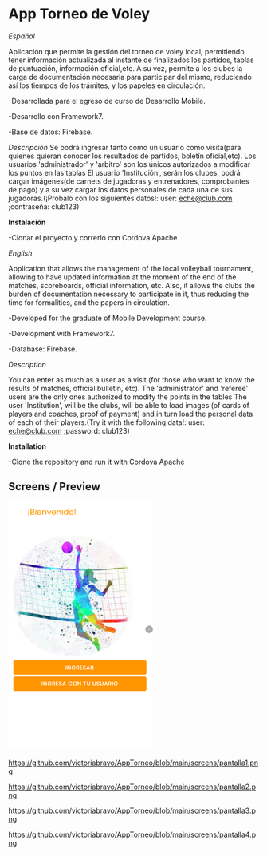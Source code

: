 
# App Torneo de Voley 
*Español*

Aplicación que permite la gestión del torneo de voley local, permitiendo tener información actualizada al instante de finalizados los partidos, 
tablas de puntuación, información oficial,etc. A su vez, permite a los clubes la carga de documentación necesaria para participar del mismo,
reduciendo así los tiempos de los trámites, y los papeles en circulación.

-Desarrollada para el egreso de curso de Desarrollo Mobile.

-Desarrollo con Framework7.

-Base de datos: Firebase.

*Descripción*
Se podrá ingresar tanto como un usuario como visita(para quienes quieran conocer los resultados de partidos, boletín oficial,etc).
Los usuarios 'administrador' y 'arbitro' son los únicos autorizados a modificar los puntos en las tablas
El usuario 'Institución', serán los clubes, podrá cargar imágenes(de carnets de jugadoras y entrenadores, comprobantes de pago) y a su vez
cargar los datos personales de cada una de sus jugadoras.(¡Probalo con los siguientes datos!: user: eche@club.com ;contraseña: club123)

**Instalación**

-Clonar el proyecto y correrlo con Cordova Apache


*English*

Application that allows the management of the local volleyball tournament, allowing to have updated information at the moment of the end of the matches,
scoreboards, official information, etc. Also, it allows the clubs the burden of documentation necessary to participate in it,
thus reducing the time for formalities, and the papers in circulation.

-Developed for the graduate of Mobile Development course.

-Development with Framework7.

-Database: Firebase.

*Description*

You can enter as much as a user as a visit (for those who want to know the results of matches, official bulletin, etc).
The 'administrator' and 'referee' users are the only ones authorized to modify the points in the tables
The user 'Institution', will be the clubs, will be able to load images (of cards of players and coaches, proof of payment) and in turn
load the personal data of each of their players.(Try it with the following data!: user: eche@club.com ;password: club123)

**Installation**

-Clone the repository and run it with Cordova Apache

## Screens / Preview

![](https://github.com/victoriabravo/AppTorneo/blob/main/screens/Inicio.png)

https://github.com/victoriabravo/AppTorneo/blob/main/screens/pantalla1.png

https://github.com/victoriabravo/AppTorneo/blob/main/screens/pantalla2.png

https://github.com/victoriabravo/AppTorneo/blob/main/screens/pantalla3.png

https://github.com/victoriabravo/AppTorneo/blob/main/screens/pantalla4.png


